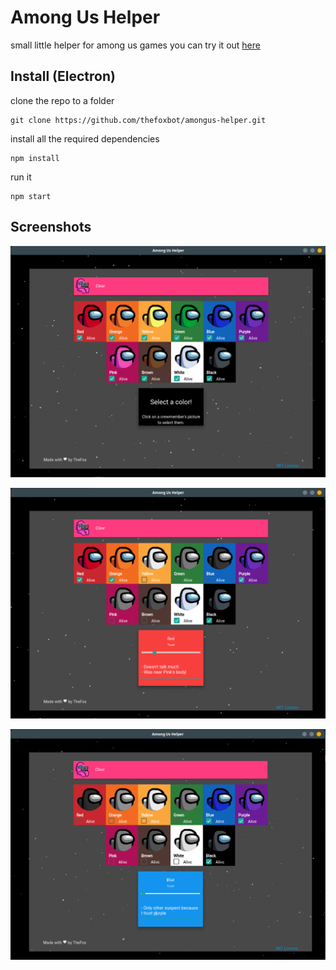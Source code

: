 # Among Us Helper
small little helper for among us games
you can try it out [here](https://thefoxbot.github.io/amongus-helper/)

## Install (Electron)
clone the repo to a folder
```
git clone https://github.com/thefoxbot/amongus-helper.git
```

install all the required dependencies
```
npm install
```

run it
```
npm start
```

## Screenshots

![scr1](./docs/img/scr1.png "Starting Screen")

![scr2](./docs/img/scr2.png "Keeping notes of Red")

![scr3](./docs/img/scr3.png "Keeping notes of Blue")